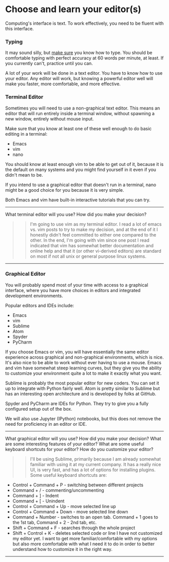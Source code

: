 # Choose and learn your editor(s)


Computing's interface is text. To work effectively, you need to be fluent with this interface.


### Typing

It may sound silly, but [make sure](http://www.typingtest.com/) you know how to type. You should be comfortable typing with perfect accuracy at 60 words per minute, at least. If you currently can't, practice until you can.

A lot of your work will be done in a text editor. You have to know how to use your editor. Any editor will work, but knowing a powerful editor well will make you faster, more comfortable, and more effective.


### Terminal Editor

Sometimes you will need to use a non-graphical text editor. This means an editor that will run entirely inside a terminal window, without spawning a new window, entirely without mouse input.

Make sure that you know at least one of these well enough to do basic editing in a terminal:

 * Emacs
 * vim
 * nano

You should know at least enough vim to be able to get out of it, because it is the default on many systems and you might find yourself in it even if you didn't mean to be.

If you intend to use a graphical editor that doesn't run in a terminal, nano might be a good choice for you because it is very simple.

Both Emacs and vim have built-in interactive tutorials that you can try.

---

What terminal editor will you use? How did you make your decision?

>> I'm going to use vim as my terminal editor. I read a lot of emacs vs. vim posts to try to make my decision, and at the end of it I honestly didn't feel committed to either one compared to the other. In the end, I'm going with vim since one post I read indicated that vim has somewhat better documentation and online help and that it (or other vi-derived editors) are standard on most if not all unix or general purpose linux systems.

---


### Graphical Editor

You will probably spend most of your time with access to a graphical interface, where you have more choices in editors and integrated development environments.

Popular editors and IDEs include:

 * Emacs
 * vim
 * Sublime
 * Atom
 * Spyder
 * PyCharm

If you choose Emacs or vim, you will have essentially the same editor experience across graphical and non-graphical environments, which is nice. It's also nice to be able to work without ever having to use a mouse. Emacs and vim have somewhat steep learning curves, but they give you the ability to customize your environment quite a lot to make it exactly what you want.

Sublime is probably the most popular editor for new coders. You can set it up to integrate with Python fairly well. Atom is pretty similar to Sublime but has an interesting open architecture and is developed by folks at GitHub.

Spyder and PyCharm are IDEs for Python. They try to give you a fully configured setup out of the box.

We will also use Jupyter (IPython) notebooks, but this does not remove the need for proficiency in an editor or IDE.

---

What graphical editor will you use? How did you make your decision? What are some interesting features of your editor? What are some useful keyboard shortcuts for your editor? How do you customize your editor?

>> I'll be using Sublime, primarily because I am already somewhat familiar with using it at my current company. It has a really nice UI, is very fast, and has a lot of options for installing plugins. Some useful keyboard shortcuts are:
* Control + Command + P - switching between different projects
* Command + / - commenting/uncommenting
* Command + ] - Indent
* Command + [ - Unindent
* Control + Command + Up - move selected line up
* Control + Command + Down - move selected line down
* Command + Number - switches to an open tab. Command + 1 goes to the 1st tab, Command + 2 - 2nd tab, etc.
* Shift + Command + F - searches through the whole project
* Shift + Control + K - deletes selected code or line
I have not customized my editor yet. I want to get more familiar/comfortable with my options but also more comfortable with what I need it to do in order to better understand how to customize it in the right way.
---
